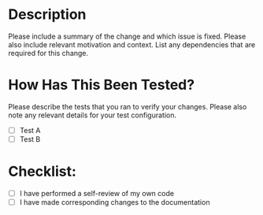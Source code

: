 # Description

Please include a summary of the change and which issue is fixed. Please also include relevant motivation and context. List any dependencies that are required for this change.

# How Has This Been Tested?

Please describe the tests that you ran to verify your changes. Please also note any relevant details for your test configuration.

- [ ] Test A
- [ ] Test B

# Checklist:

- [ ] I have performed a self-review of my own code
- [ ] I have made corresponding changes to the documentation